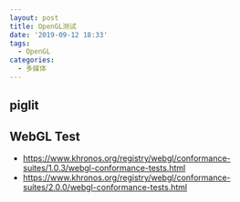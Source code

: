```yaml
---
layout: post
title: OpenGL测试
date: '2019-09-12 18:33'
tags:
  - OpenGL
categories:
  - 多媒体
---
```


<!--more-->


## piglit


## WebGL Test

- https://www.khronos.org/registry/webgl/conformance-suites/1.0.3/webgl-conformance-tests.html
- https://www.khronos.org/registry/webgl/conformance-suites/2.0.0/webgl-conformance-tests.html

